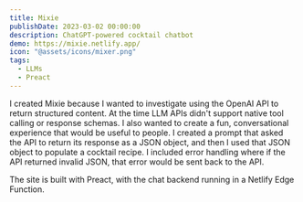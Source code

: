 ```yaml
---
title: Mixie
publishDate: 2023-03-02 00:00:00
description: ChatGPT-powered cocktail chatbot
demo: https://mixie.netlify.app/
icon: "@assets/icons/mixer.png"
tags:
  - LLMs
  - Preact
---
```


I created Mixie because I wanted to investigate using the OpenAI API to return
structured content. At the time LLM APIs didn't support native tool calling or response schemas. I also wanted to create a fun, conversational experience
that would be useful to people. I created a prompt that asked the API to return
its response as a JSON object, and then I used that JSON object to populate a
cocktail recipe. I included error handling where if the API returned invalid
JSON, that error would be sent back to the API.

The site is built with Preact, with the chat backend running in a Netlify Edge
Function.
